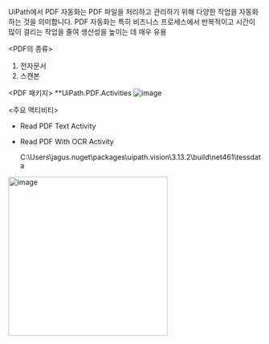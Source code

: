 
UiPath에서 PDF 자동화는 PDF 파일을 처리하고 관리하기 위해 다양한 작업을 자동화하는 것을 의미합니다. PDF 자동화는 특히 비즈니스 프로세스에서 반복적이고 시간이 많이 걸리는 작업을 줄여 생산성을 높이는 데 매우 유용

<PDF의 종류>
1. 전자문서
2. 스캔본

<PDF 패키지>
**UiPath.PDF.Activities
![image](https://github.com/jaegyuyoo/automation/assets/57005741/b799a1f5-64ec-4526-bec0-51311e09e017)


<주요 액티비티>
- Read PDF Text Activity
- Read PDF With OCR Activity
		
	C:\Users\jagus\.nuget\packages\uipath.vision\3.13.2\build\net461\tessdata


<img width="317" alt="image" src="https://github.com/jaegyuyoo/automation/assets/57005741/4c63e925-370c-4afb-be4e-c174b5bb2ce5">
